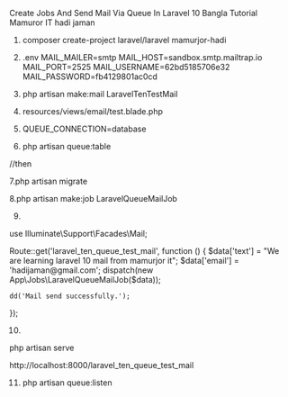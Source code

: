 
Create Jobs And Send Mail Via Queue In Laravel 10 Bangla Tutorial Mamuror IT hadi jaman


1. composer create-project laravel/laravel mamurjor-hadi

2. .env
MAIL_MAILER=smtp
MAIL_HOST=sandbox.smtp.mailtrap.io
MAIL_PORT=2525
MAIL_USERNAME=62bd5185706e32
MAIL_PASSWORD=fb4129801ac0cd

3. php artisan make:mail LaravelTenTestMail


4. resources/views/email/test.blade.php


5. QUEUE_CONNECTION=database

6. php artisan queue:table

//then

7.php artisan migrate


8.php artisan make:job LaravelQueueMailJob


9. 
use Illuminate\Support\Facades\Mail;

Route::get('laravel_ten_queue_test_mail', function () {
    $data['text'] = "We are learning laravel 10 mail from mamurjor it";
    $data['email'] = 'hadijaman@gmail.com';
    dispatch(new App\Jobs\LaravelQueueMailJob($data));

    dd('Mail send successfully.');
});

10.
php artisan serve

http://localhost:8000/laravel_ten_queue_test_mail


11. php artisan queue:listen
